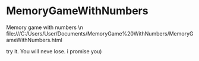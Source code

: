 # MemoryGameWithNumbers
Memory game with numbers
\n
file:///C:/Users/User/Documents/MemoryGame%20WithNumbers/MemoryGameWithNumbers.html

try it. You will neve lose. i promise you)

